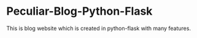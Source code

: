 # Peculiar-Blog-Python-Flask
This is blog website which is created in python-flask with many features.
